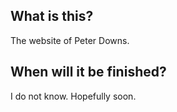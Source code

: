 ## What is this? ##
The website of Peter Downs.

## When will it be finished? ##
I do not know. Hopefully soon.
